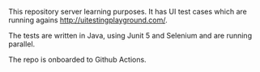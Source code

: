 This repository server learning purposes.
It has UI test cases which are running agains http://uitestingplayground.com/.

The tests are written in Java, using Junit 5 and Selenium and are running parallel.

The repo is onboarded to Github Actions.

